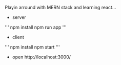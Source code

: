 Playin arround with MERN stack and learning react...


- server

'''
npm install
npm run app
'''

- client

'''
npm install
npm start
'''

- open http://localhost:3000/
